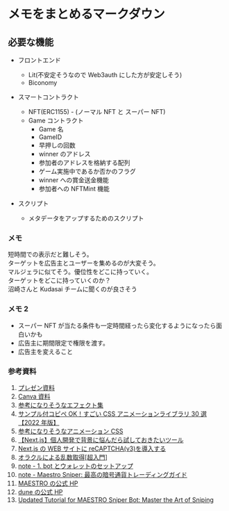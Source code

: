 # メモをまとめるマークダウン

## 必要な機能

- フロントエンド

  - Lit(不安定そうなので Web3auth にした方が安定しそう)
  - Biconomy

- スマートコントラクト

  - NFT(ERC1155) - (ノーマル NFT と スーパー NFT)
  - Game コントラクト
    - Game 名
    - GameID
    - 早押しの回数
    - winner のアドレス
    - 参加者のアドレスを格納する配列
    - ゲーム実施中であるか否かのフラグ
    - winner への賞金送金機能
    - 参加者への NFTMint 機能

- スクリプト
  - メタデータをアップするためのスクリプト

### メモ

短時間での表示だと難しそう。  
ターゲットを広告主とユーザーを集めるのが大変そう。  
マルジェラに似てそう。優位性をどこに持っていく。  
ターゲットをどこに持っていくのか？  
沼崎さんと Kudasai チームに聞くのが良さそう

### メモ 2

- スーパー NFT が当たる条件も一定時間経ったら変化するようになったら面白いかも
- 広告主に期間限定で権限を渡す。
- 広告主を変えること

### 参考資料

1. [プレゼン資料](https://docs.google.com/presentation/d/1Lgr0_aH9DENWWBIPr9TsNFT4-mXaUWQ04ITi_onRJBQ/edit#slide=id.p)
2. [Canva 資料](https://www.canva.com/design/DAFypSIRgJM/HLmWVcJrgiJkWTQ1jXQpBQ/edit?utm_content=DAFypSIRgJM&utm_campaign=designshare&utm_medium=link2&utm_source=sharebutton)
3. [参考になりそうなエフェクト集](https://photoshopvip.net/90427/2)
4. [サンプル付コピペ OK！すごい CSS アニメーションライブラリ 30 選【2022 年版】](https://photoshopvip.net/133747)
5. [参考になりそうなアニメーション CSS](https://deshinon.com/2019/03/04/pop-midashi-title-css/)
6. [【Next.js】個人開発で背景に悩んだら試しておきたいツール](https://zenn.dev/masa5714/articles/1d4796b096223f)
7. [Next.js の WEB サイトに reCAPTCHA(v3)を導入する](https://zenn.dev/angelecho/articles/daeb265bb3bf4b)
8. [オラクルによる乱数取得[超入門]](https://zenn.dev/noplan_inc/articles/a80ec34ae49bc3)
9. [note - 1. bot とウォレットのセットアップ](https://note.com/gouyoku_taro/n/n20dbc10fcf39)
10. [note - Maestro Sniper: 最高の暗号通貨トレーディングガイド](https://note.com/gouyoku_taro/n/n9817de9d1989)
11. [MAESTRO の公式 HP](https://www.maestrobots.com/)
12. [dune の公式 HP](https://dune.com/home)
13. [Updated Tutorial for MAESTRO Sniper Bot: Master the Art of Sniping](https://eightify.app/summary/technology-and-gaming/updated-tutorial-for-maestro-sniper-bot-master-the-art-of-sniping)

